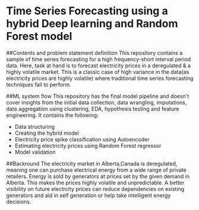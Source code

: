 # Time Series Forecasting using a hybrid Deep learning and Random Forest model

##Contents and problem statement definition 
This repository contains a sample of time series forecasting for a high frequency-short interval period data. Here, task at hand is to forecast electricity prices in a deregulated & a highly volatile market. This is a classic case of high variance in the data(as electricity prices are highly volatile) where traditional time series forecasting techniques fail to perform. 

##ML system flow
This repository has the final model pipeline and doesn't cover insights from the initial data collection, data wrangling, imputations, data aggregation using clustering, EDA, hypothesis testing and feature engineering. It contains the following:
- Data structuring 
- Creating the hybrid model 
- Electricity price spike classification using Autoencoder
- Estimating electricity prices using Random Forest regressor
- Model validation  

##Backround 
The electricity market in Alberta,Canada is deregulated, meaning one can purchase electrical energy from a wide range of private retailers. Energy is sold by generators at prices set by the given demand in Alberta. This makes the prices highly volatile and unpredictable. A better visibility on future electrcity prices can reduce dependencies on existing generators and aid in self generation or help take intelligent energy decisions. 
